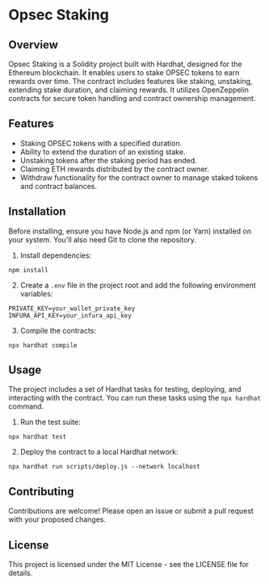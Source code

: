 # Opsec Staking

## Overview

Opsec Staking is a Solidity project built with Hardhat, designed for the Ethereum blockchain. It enables users to stake OPSEC tokens to earn rewards over time. The contract includes features like staking, unstaking, extending stake duration, and claiming rewards. It utilizes OpenZeppelin contracts for secure token handling and contract ownership management.

## Features

- Staking OPSEC tokens with a specified duration.
- Ability to extend the duration of an existing stake.
- Unstaking tokens after the staking period has ended.
- Claiming ETH rewards distributed by the contract owner.
- Withdraw functionality for the contract owner to manage staked tokens and contract balances.

## Installation

Before installing, ensure you have Node.js and npm (or Yarn) installed on your system. You'll also need Git to clone the repository.

1. Install dependencies:
```shell
npm install
```

2. Create a `.env` file in the project root and add the following environment variables:
```shell
PRIVATE_KEY=your_wallet_private_key
INFURA_API_KEY=your_infura_api_key
```

3. Compile the contracts:
```shell
npx hardhat compile
```

## Usage

The project includes a set of Hardhat tasks for testing, deploying, and interacting with the contract. You can run these tasks using the `npx hardhat` command.

1. Run the test suite:
```shell
npx hardhat test
```

2. Deploy the contract to a local Hardhat network:
```shell
npx hardhat run scripts/deploy.js --network localhost
```

## Contributing

Contributions are welcome! Please open an issue or submit a pull request with your proposed changes.

## License

This project is licensed under the MIT License - see the LICENSE file for details.